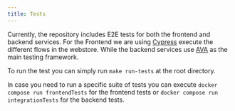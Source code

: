 ```yaml
---
title: Tests
---
```


Currently, the repository includes E2E tests for both the frontend and backend
services. For the Frontend we are using [Cypress](https://www.cypress.io/)
execute the different flows in the webstore. While the backend services use
[AVA](https://avajs.dev) as the main testing framework.

To run the test you can simply run `make run-tests` at the root directory.

In case you need to run a specific suite of tests you can execute
`docker compose run frontendTests` for the frontend tests or
`docker compose run integrationTests` for the backend tests.
